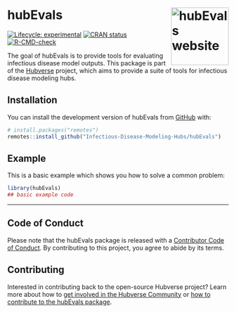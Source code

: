 
<!-- README.md is generated from README.Rmd. Please edit that file -->

# hubEvals <a href="https://Infectious-Disease-Modeling-Hubs.github.io/hubEvals/"><img src="man/figures/logo.svg" align="right" height="131" alt="hubEvals website" /></a>

<!-- badges: start -->

[![Lifecycle:
experimental](https://img.shields.io/badge/lifecycle-experimental-orange.svg)](https://lifecycle.r-lib.org/articles/stages.html#experimental)
[![CRAN
status](https://www.r-pkg.org/badges/version/hubEvals)](https://CRAN.R-project.org/package=hubEvals)
[![R-CMD-check](https://github.com/Infectious-Disease-Modeling-Hubs/hubEvals/actions/workflows/R-CMD-check.yaml/badge.svg)](https://github.com/Infectious-Disease-Modeling-Hubs/hubEvals/actions/workflows/R-CMD-check.yaml)
<!-- badges: end -->

The goal of hubEvals is to provide tools for evaluating infectious
disease model outputs. This package is part of the
[Hubverse](https://hubverse.org) project, which aims to provide a suite
of tools for infectious disease modeling hubs.

## Installation

You can install the development version of hubEvals from
[GitHub](https://github.com/) with:

``` r
# install.packages("remotes")
remotes::install_github("Infectious-Disease-Modeling-Hubs/hubEvals")
```

## Example

This is a basic example which shows you how to solve a common problem:

``` r
library(hubEvals)
## basic example code
```

------------------------------------------------------------------------

## Code of Conduct

Please note that the hubEvals package is released with a [Contributor
Code of Conduct](.github/CODE_OF_CONDUCT.md). By contributing to this
project, you agree to abide by its terms.

## Contributing

Interested in contributing back to the open-source Hubverse project?
Learn more about how to [get involved in the Hubverse
Community](https://hubdocs.readthedocs.io/en/latest/overview/contribute.html)
or [how to contribute to the hubEvals package](.github/CONTRIBUTING.md).

